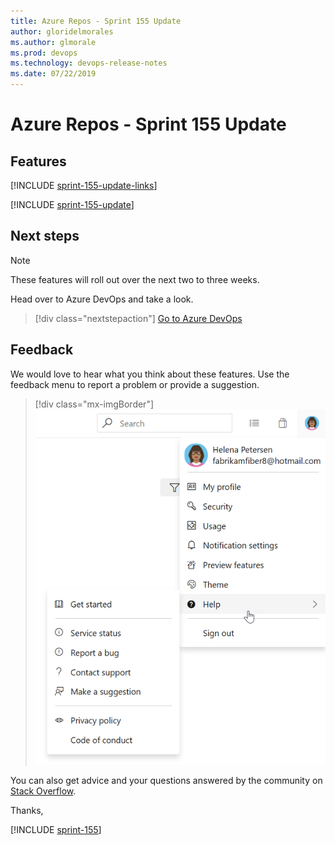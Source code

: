 ```yaml
---
title: Azure Repos - Sprint 155 Update
author: gloridelmorales
ms.author: glmorale
ms.prod: devops
ms.technology: devops-release-notes
ms.date: 07/22/2019
---
```


# Azure Repos - Sprint 155 Update

## Features

[!INCLUDE [sprint-155-update-links](../_shared/repos/sprint-155-update-links.md)]

[!INCLUDE [sprint-155-update](../_shared/repos/sprint-155-update.md)]

## Next steps

> [!NOTE]
> These features will roll out over the next two to three weeks.

Head over to Azure DevOps and take a look.

> [!div class="nextstepaction"]
> [Go to Azure DevOps](https://go.microsoft.com/fwlink/?LinkId=307137&campaign=o~msft~docs~product-vsts~release-notes)

## Feedback

We would love to hear what you think about these features. Use the feedback menu to report a problem or provide a suggestion.

> [!div class="mx-imgBorder"]
> ![Make a suggestion](../../_img/make-a-suggestion.png)

You can also get advice and your questions answered by the community on [Stack Overflow](https://stackoverflow.com/questions/tagged/azure-devops).

Thanks,

[!INCLUDE [sprint-155](../_shared/signer/sprint-155.md)]
